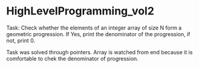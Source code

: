 # HighLevelProgramming_vol2

Task: Check whether the elements of an integer array of size N form a geometric progression. If Yes, print the denominator of the progression, if not, print 0.

Task was solved through pointers. Array is watched from end because it is comfortable to chek the denominator of progression.
